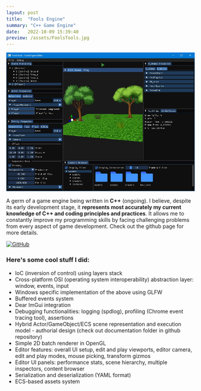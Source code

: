 ```yaml
---
layout: post
title:  "Fools Engine"
summary: "C++ Game Engine"
date:   2022-10-09 15:39:40
preview: /assets/FoolsTools.jpg
---
```


![Picture 1](/assets/FoolsTools.jpg)

A germ of a game engine being written in **C++** (ongoing). I believe, despite its early development stage, it **represents most accurately my current knowledge of C++ and coding principles and practices**. It allows me to constantly improve my programming skills by facing challenging problems from every aspect of game development.
Check out the github page for more details.

[![GitHub](https://img.shields.io/badge/GitHub--red.svg?style=social&logo=github)](https://github.com/pawel-kaleta/FoolsEngine)

### Here's some cool stuff I did:

- IoC (inversion of control) using layers stack
- Cross-platform OSI (operating system interoperability) abstraction layer: window, events, input
- Windows specific implementation of the above using GLFW
- Buffered events system
- Dear ImGui integration
- Debugging functionalities: logging (spdlog), profiling (Chrome event tracing tool), assertions
- Hybrid Actor/GameObject/ECS scene representation and execution model - authorial design (check out documentation folder in github repository)
- Simple 2D batch renderer in OpenGL
- Editor features: overall UI setup, edit and play viewports, editor camera, edit and play modes, mouse picking, transform gizmos
- Editor UI panels: performance stats, scene hierarchy, multiple inspectors, content browser
- Serialization and deserialization (YAML format)
- ECS-based assets system
